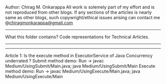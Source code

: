 Author: Chirag M. Onkarappa
All work is solemely part of my effort and is not reproduced from other blogs. If any sections of the articles is nearly same as other blogs, such copywright/ethical issues arising can contact me @chiragmonkarappa@gmail.com
**********************************************************************************************************************************************************************************************************************************************************************
What this folder contains?
Code representations for Technical Articles.
***********************************************************************************************************************************
***********************************************************************************************************************************
Article 1: Is the execute method in ExecutorService of Java Concurrency underrated ?
Submit method demo:  Run -> javac Medium/UsingSubmit/Main.java; java Medium/UsingSubmit/Main
Execute method demo: Run -> javac Medium/UsingExecute/Main.java; java Medium/UsingExecute/Main
